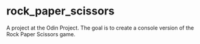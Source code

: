 # rock_paper_scissors
A project at the Odin Project. The goal is to create a console version of the Rock Paper Scissors game.
